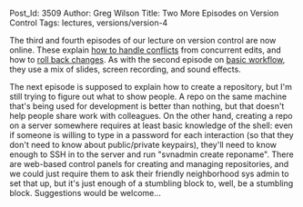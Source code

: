 Post_Id: 3509
Author: Greg Wilson
Title: Two More Episodes on Version Control
Tags: lectures, versions/version-4

<p>The third and fourth episodes of our lecture on version control are now online. These explain <a href="|filename|/4_0/vc/conflict.html">how to handle conflicts</a> from concurrent edits, and how to <a href="|filename|/4_0/vc/rollback.html">roll back changes</a>.  As with the second episode on <a href="|filename|/4_0/vc/basic.html">basic workflow</a>, they use a mix of slides, screen recording, and sound effects.</p>
<p>The next episode is supposed to explain how to create a repository, but I'm still trying to figure out what to show people. A repo on the same machine that's being used for development is better than nothing, but that doesn't help people share work with colleagues. On the other hand, creating a repo on a server somewhere requires at least basic knowledge of the shell: even if someone is willing to type in a password for each interaction (so that they don't need to know about public/private keypairs), they'll need to know enough to SSH in to the server and run "svnadmin create reponame". There are web-based control panels for creating and managing repositories, and we could just require them to ask their friendly neighborhood sys admin to set that up, but it's just enough of a stumbling block to, well, be a stumbling block. Suggestions would be welcome...</p>
